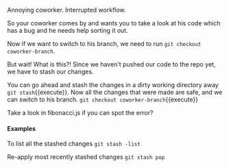  Annoying coworker. Interrupted workflow.

So your coworker comes by and wants you to take a look at his code which has a bug and he needs help sorting it out.

Now if we want to switch to his branch, we need to run `git checkout coworker-branch`.

But wait! What is this?! Since we haven't pushed our code to the repo yet, we have to stash our changes.

You can go ahead and stash the changes in a dirty working directory away `git stash`{{execute}}. Now all the changes that were made are safe, and we can switch to his branch. `git checkout coworker-branch`{{execute}}

Take a look in fibonacci.js if you can spot the error?

#### Examples

To list all the stashed changes
`git stash -list`

Re-apply most recently stashed changes
`git stash pop`

